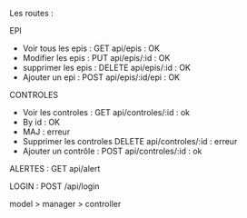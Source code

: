 Les routes : 

EPI 
- Voir tous les epis :
GET api/epis : OK
- Modifier les epis :
PUT api/epis/:id : OK
- supprimer les epis :
DELETE api/epis/:id : OK
- Ajouter un epi :
POST api/epis/:id/epi : OK

CONTROLES
- Voir les controles :
GET api/controles/:id : ok
- By id : OK
- MAJ : erreur
- Supprimer les controles
DELETE api/controles/:id : erreur 
- Ajouter un contrôle :
POST api/controles/:id : ok

ALERTES :
GET api/alert

LOGIN :
POST /api/login

model > manager > controller